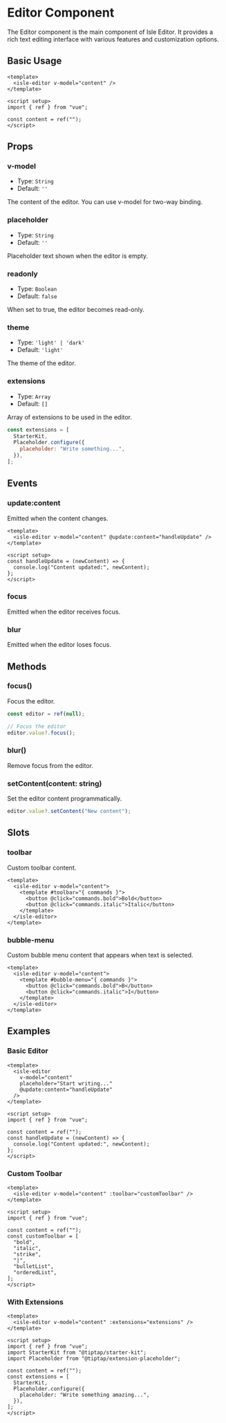 # Editor Component

The Editor component is the main component of Isle Editor. It provides a rich text editing interface with various features and customization options.

## Basic Usage

```vue
<template>
  <isle-editor v-model="content" />
</template>

<script setup>
import { ref } from "vue";

const content = ref("");
</script>
```

## Props

### v-model

- Type: `String`
- Default: `''`

The content of the editor. You can use v-model for two-way binding.

### placeholder

- Type: `String`
- Default: `''`

Placeholder text shown when the editor is empty.

### readonly

- Type: `Boolean`
- Default: `false`

When set to true, the editor becomes read-only.

### theme

- Type: `'light' | 'dark'`
- Default: `'light'`

The theme of the editor.

### extensions

- Type: `Array`
- Default: `[]`

Array of extensions to be used in the editor.

```js
const extensions = [
  StarterKit,
  Placeholder.configure({
    placeholder: "Write something...",
  }),
];
```

## Events

### update:content

Emitted when the content changes.

```vue
<template>
  <isle-editor v-model="content" @update:content="handleUpdate" />
</template>

<script setup>
const handleUpdate = (newContent) => {
  console.log("Content updated:", newContent);
};
</script>
```

### focus

Emitted when the editor receives focus.

### blur

Emitted when the editor loses focus.

## Methods

### focus()

Focus the editor.

```js
const editor = ref(null);

// Focus the editor
editor.value?.focus();
```

### blur()

Remove focus from the editor.

### setContent(content: string)

Set the editor content programmatically.

```js
editor.value?.setContent("New content");
```

## Slots

### toolbar

Custom toolbar content.

```vue
<template>
  <isle-editor v-model="content">
    <template #toolbar="{ commands }">
      <button @click="commands.bold">Bold</button>
      <button @click="commands.italic">Italic</button>
    </template>
  </isle-editor>
</template>
```

### bubble-menu

Custom bubble menu content that appears when text is selected.

```vue
<template>
  <isle-editor v-model="content">
    <template #bubble-menu="{ commands }">
      <button @click="commands.bold">B</button>
      <button @click="commands.italic">I</button>
    </template>
  </isle-editor>
</template>
```

## Examples

### Basic Editor

```vue
<template>
  <isle-editor
    v-model="content"
    placeholder="Start writing..."
    @update:content="handleUpdate"
  />
</template>

<script setup>
import { ref } from "vue";

const content = ref("");
const handleUpdate = (newContent) => {
  console.log("Content updated:", newContent);
};
</script>
```

### Custom Toolbar

```vue
<template>
  <isle-editor v-model="content" :toolbar="customToolbar" />
</template>

<script setup>
import { ref } from "vue";

const content = ref("");
const customToolbar = [
  "bold",
  "italic",
  "strike",
  "|",
  "bulletList",
  "orderedList",
];
</script>
```

### With Extensions

```vue
<template>
  <isle-editor v-model="content" :extensions="extensions" />
</template>

<script setup>
import { ref } from "vue";
import StarterKit from "@tiptap/starter-kit";
import Placeholder from "@tiptap/extension-placeholder";

const content = ref("");
const extensions = [
  StarterKit,
  Placeholder.configure({
    placeholder: "Write something amazing...",
  }),
];
</script>
```
